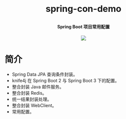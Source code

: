 <h1 align="center" style="margin: 30px 0 30px; font-weight: bold;">spring-con-demo</h1>
<h4 align="center">Spring Boot 项目常用配置</h4>
<p align="center">
    <a href="https://github.com/cnowse"><img src="https://img.shields.io/github/license/mashape/apistatus.svg"></a>
</p>

# 简介

- Spring Data JPA 查询条件封装。
- knife4j 在 Spring Boot 2 与 Spring Boot 3 下的配置。
- 整合封装 Java 邮件服务。
- 整合封装 Redis。
- 统一结果封装处理。
- 整合封装 WebClient。
- 常用配置。